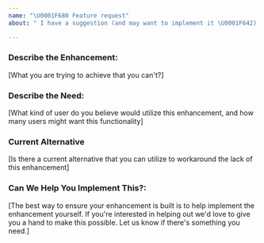 ```yaml
---
name: "\U0001F680 Feature request"
about: " I have a suggestion (and may want to implement it \U0001F642)! "

---
```


### Describe the Enhancement:
[What you are trying to achieve that you can't?]

### Describe the Need:

[What kind of user do you believe would utilize this enhancement, and how many users might want this functionality]

### Current Alternative
[Is there a current alternative that you can utilize to workaround the lack of this enhancement]

### Can We Help You Implement This?:
[The best way to ensure your enhancement is built is to help implement the enhancement yourself. If you're interested in helping out we'd love to give you a hand to make this possible. Let us know if there's something you need.]
